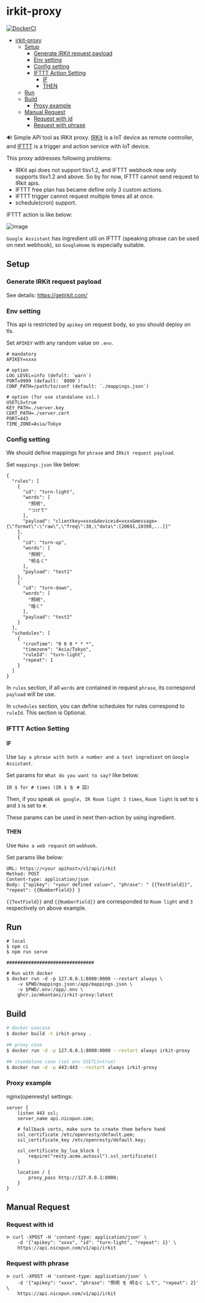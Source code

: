 # irkit-proxy

[![DockerCI][docker-badge]][docker-ci]

[docker-badge]: https://github.com/mkontani/irkit-proxy/workflows/Docker%20Image%20CI/badge.svg
[docker-ci]: https://github.com/mkontani/irkit-proxy/actions/workflows/docker-image.yml

- [irkit-proxy](#irkit-proxy)
  - [Setup](#setup)
    - [Generate IRKit request payload](#generate-irkit-request-payload)
    - [Env setting](#env-setting)
    - [Config setting](#config-setting)
    - [IFTTT Action Setting](#ifttt-action-setting)
      - [IF](#if)
      - [THEN](#then)
  - [Run](#run)
  - [Build](#build)
    - [Proxy example](#proxy-example)
  - [Manual Request](#manual-request)
    - [Request with id](#request-with-id)
    - [Request with phrase](#request-with-phrase)

:loud_sound: Simple API tool as IRKit proxy. [IRKit](https://getirkit.com/) is a IoT device as remote controller,
and [IFTTT](https://ifttt.com/) is a trigger and action service with IoT device.

This proxy addresses following problems:

- IRKit api does not support tlsv1.2, and IFTTT webhook now only supports tlsv1.2 and above.
So by for now, IFTTT cannot send request to IRkit apis.
- IFTTT free plan has became define only 3 custom actions.
- IFTTT trigger cannot request multiple times all at once.
- schedule(cron) support.

IFTTT action is like below:

<!---
```plantuml
@startuml
SmartSpeakerDevice -> IFTTT: phrase(action and N times)
IFTTT -> irkitproxy: webhook req
group loop N times
irkitproxy -> IRKitAPI: API req
IRKitAPI -> irkitproxy: result
end
irkitproxy -> IFTTT: summary result
...
group loop N times on schedule
irkitproxy -> IRKitAPI: API req
IRKitAPI -> irkitproxy: result
end
@enduml
```
-->

![image](https://www.plantuml.com/plantuml/svg/hOzD2i8m48NtESKiTM4Fq8LK4A488hONYErWGvDCd2HgRsyi155Skdc4yBsVgNoG7ABHeZ7fqJYK8_8MRwf3MAsXthLjMu8RM7fSo2ueiY1j3mS8og1VYfbueOf75HpJOohXZkU1Q0J6gxWmHGUQo6MJUADpnsclmkPObv1ajkIVxrX67tKGQFlFY3pJHvEkc39N5CMFTY0BlXkmZnh_iQHA4er-0W00)

`Google Assistant` has ingredient util on IFTTT (speaking phrase can be used on next webhook),
so `GoogleHome` is especially suitable.

## Setup

### Generate IRKit request payload

See details: <https://getirkit.com/>

### Env setting

This api is restricted by `apikey` on request body, so you should deploy on tls.

Set `APIKEY` with any random value on `.env`.

```:sh
# mandatory
APIKEY=xxxx

# option
LOG_LEVEL=info (defult: `warn`)
PORT=9999 (default: `8000`)
CONF_PATH=/path/to/conf (default: `./mappings.json`)

# option (for use standalone ssl.)
USETLS=true
KEY_PATH=./server.key
CERT_PATH=./server.cert
PORT=443
TIME_ZONE=Asia/Tokyo
```

### Config setting

We should define mappings for `phrase` and `IRkit request payload`.

Set `mappings.json` like below:

```:json
{
  "rules": [
    {
      "id": "turn-light",
      "words": [
        "照明",
        "つけて"
      ],
      "payload": "clientkey=xxxx&deviceid=xxxx&message={\"format\":\"raw\",\"freq\":38,\"data\":[20691,10398,...]}"
    },
    {
      "id": "turn-up",
      "words": [
        "照明",
        "明るく"
      ],
      "payload": "test1"
    },
    {
      "id": "turn-down",
      "words": [
        "照明",
        "暗く"
      ],
      "payload": "test2"
    }
  ],
  "schedules": [
    {
      "cronTime": "0 0 0 * * *",
      "timezone": "Asia/Tokyo",
      "ruleId": "turn-light",
      "repeat": 1
    }
  ]
}

```

In `rules` section, if all `words` are contained in request `phrase`, its correspond `payload` will be use.

In `schedules` section, you can define schedules for rules correspond to `ruleId`. This section is Optional.

### IFTTT Action Setting

#### IF

Use `Say a phrase with both a number and a text ingredient` on `Google Assistant`.

Set params for `What do you want to say?` like below:

`IR $ for # times (IR $ を # 回)`

Then, if you speak `ok google, IR Room light 3 times`, `Room light` is set to `$`
and `3` is set to `#`.

These params can be used in next then-action by using ingredient.

#### THEN

Use `Make a web request` on `webhook`.

Set params like below:

```:sh
URL: https://<your apihost>/v1/api/irkit
Method: POST
Content-type: application/json
Body: {"apikey": "<your defined value>", "phrase": " {{TextField}}", "repeat": {{NumberField}} }
```

`{{TextField}}` and `{{NumberField}}` are corresponded to `Room light` and `3` respectively on above example.

## Run

```:sh
# local
$ npm ci
$ npm run serve

################################ 

# Run with docker
$ docker run -d -p 127.0.0.1:8000:8000 --restart always \
    -v $PWD/mappings.json:/app/mappings.json \
    -v $PWD/.env:/app/.env \
    ghcr.io/mkontani/irkit-proxy:latest
```

## Build

```sh
# docker usecase
$ docker build -t irkit-proxy .

## proxy case
$ docker run -d -p 127.0.0.1:8000:8000 --restart always irkit-proxy

## standalone case (set env USETLS=true)
$ docker run -d -p 443:443 --restart always irkit-proxy
```

### Proxy example

nginx(openresty) settings:

```:sh
server {
    listen 443 ssl;
    server_name api.nicopun.com;

    # fallback certs, make sure to create them before hand
    ssl_certificate /etc/openresty/default.pem;
    ssl_certificate_key /etc/openresty/default.key;

    ssl_certificate_by_lua_block {
        require("resty.acme.autossl").ssl_certificate()
    }

    location / {
        proxy_pass http://127.0.0.1:8000;
    }
}
```

## Manual Request

### Request with id

```:sh
ᐅ curl -XPOST -H 'content-type: application/json' \
    -d '{"apikey": "xxxx", "id": "turn-light", "repeat": 1}' \
    https://api.nicopun.com/v1/api/irkit
```

### Request with phrase

```:sh
ᐅ curl -XPOST -H 'content-type: application/json' \
    -d '{"apikey": "xxxx", "phrase": "照明 を 明るく して", "repeat": 2}' \
    https://api.nicopun.com/v1/api/irkit
```
